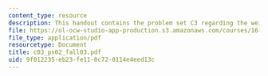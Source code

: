 ```yaml
---
content_type: resource
description: This handout contains the problem set C3 regarding the weight.
file: https://ol-ocw-studio-app-production.s3.amazonaws.com/courses/16-01-unified-engineering-i-ii-iii-iv-fall-2005-spring-2006/9f012235eb23fe110c720114e4eed13c_c03_ps02_fall03.pdf
file_type: application/pdf
resourcetype: Document
title: c03_ps02_fall03.pdf
uid: 9f012235-eb23-fe11-0c72-0114e4eed13c
---
```

